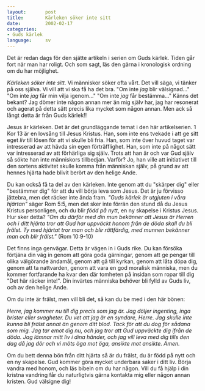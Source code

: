 ```yaml
---
layout:       post
title:        Kärleken söker inte sitt
date:         2002-02-17
categories:
- Guds kärlek
language:     sv
---
```

Det är redan dags för
den sjätte artikeln i serien om Guds kärlek. Tiden går fort när man
har roligt. Och som sagt, läs den gärna i kronologisk ordning om du
har möjlighet.

<em>Kärleken söker inte sitt.</em> Vi människor söker
ofta vårt. Det vill säga, vi tänker på oss själva. Vi vill att vi ska
få ha det bra. "Om inte <em>jag</em> blir välsignad..." "Om inte
<em>jag</em> får min vilja igenom..." "Om inte <em>jag</em> får
bestämma..." Känns det bekant? Jag dömer inte någon annan mer än mig
själv har, jag har resonerat och agerat på detta sätt precis lika
mycket som någon annan. Men ack så långt detta är från Guds
kärlek!!

Jesus är kärleken. Det är det grundläggande temat i
den här artikelserien. 1 Kor 13 är en lovsång till Jesus Kristus. Han,
som inte ens tvekade i att ge sitt eget <em>liv</em> till lösen för
att vi skulle bli fria. Han, som inte över huvud taget var intresserad
av att hävda sin egen förträfflighet. Han, som inte på något sätt var
intresserad av att förhärliga sig själv. Trots att han är och var Gud
själv så sökte han inte människors tillbedjan. Varför? Jo, han ville
att initiativet till den sortens aktivitet skulle komma från människan
själv, på grund av att hennes hjärta hade blivit berört av den helige
Ande.

Du kan också få ta del av den kärleken. Inte genom att du
"skärper dig" eller "bestämmer dig" för att du vill börja leva som
Jesus. Det är ju förvisso jättebra, men det räcker inte ända
fram. <em>"Guds kärlek är utgjuten i våra hjärtan"</em> säger Rom
5:5, men det sker inte förrän den stund då du Jesus Kristus
personligen, och du blir <em>född på nytt</em>, en ny skapelse i
Kristus Jesus. Hur sker detta? <em>"Om du därför med din mun bekänner
att Jesus är Herren och i ditt hjärta tror att Gud har uppväckt honom
från de döda skall du bli frälst. Ty med hjärtat tror man och blir
rättfärdig, med munnen bekänner man och blir frälst."</em> (Rom
10:9-10)

Det finns inga genvägar. Detta är vägen in i Guds
rike. Du kan försöka förtjäna din väg in genom att göra goda
gärningar, genom att ge pengar till olika välgörande ändamål, genom
att gå till kyrkan, genom att låta döpa dig, genom att ta nattvarden,
genom att vara en god moralisk människa, men du kommer fortfarande ha
kvar den där tomheten på insidan som ropar till dig "Det här räcker
inte!". Din invärtes människa behöver bli fylld av Guds liv, och av
den helige Ande.

Om du inte är frälst, men vill bli det, så kan
du be med i den här bönen:

<em>Herre, jag kommer nu till dig
precis som jag är. Jag döljer ingenting, inga brister eller
svagheter. Du vet att jag är en syndare, Herre. Jag skulle inte kunna
bli frälst annat än genom ditt blod. Tack för att du dog för sådana
som mig. Jag tar emot dig nu, och jag tror att Gud uppväckte dig ifrån
de döda. Jag lämnar mitt liv i dina händer, och jag vill leva med dig
tills den dag då jag dör och vi möts öga mot öga, ansikte mot
ansikte. Amen.</em>

Om du bett denna bön från ditt hjärta så är
du frälst, du är född på nytt och en ny skapelse. Gud kommer göra
mycket underbara saker i ditt liv. Börja vandra med honom, och läs
bibeln om du har någon. Vill du få hjälp i din kristna vandring får du
naturligtvis gärna kontakta mig eller någon annan kristen. Gud
välsigne dig!
